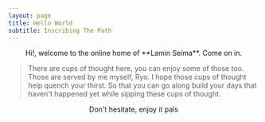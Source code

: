 ```yaml
---
layout: page
title: Hello World
subtitle: Inscribing The Path
---
```

<p style="text-align: center;">Hi!, welcome to the online home of **Lamin Seima**. Come on in.</p> 

> There are cups of thought here, you can enjoy some of those too. Those are served by me myself, Ryo.
> I hope those cups of thought help quench your thirst.
> So that you can go along build your days that haven't happened yet while sipping these cups of thought. 

<p style="text-align: center;">Don't hesitate, enjoy it pals</p>

